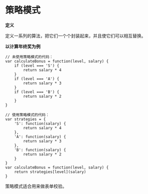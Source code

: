 # 策略模式

**定义**

定义一系列的算法，把它们一个个封装起来，并且使它们可以相互替换。

**以计算年终奖为例**
```
// 未使用策略模式的代码：
var calculateBonus = function(level, salary) {
    if (level === 'S') {
        return salary * 4
    }
    if (level === 'A') {
        return salary * 3
    }
    if (level === 'B') {
        return salary * 2
    }
}
```

```
// 使用策略模式的代码：
var strategies = {
    'S': function(salary) {
        return salary * 4
    },
    'A': function(salary) {
        return salary * 3
    },
    'B': function(salary) {
        return salary * 2
    }
}
var calculateBonus = function(level, salary) {
    return strategies[level](salary)
}
```

策略模式适合用来做表单校验。
